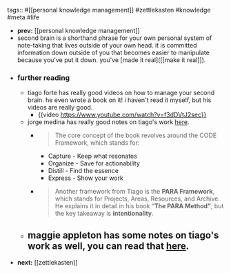 tags:: #[[personal knowledge management]] #zettlekasten #knowledge #meta #life

- **prev:** [[personal knowledge management]]
- second brain is a shorthand phrase for your own personal system of note-taking that lives outside of your own head. it is committed information down outside of you that becomes easier to manipulate because you've put it down. you've [made it real]([[make it real]]).
- ### further reading
	- tiago forte has really good videos on how to manage your second brain. he even wrote a book on it! i haven't read it myself, but his videos are really good.
		- {{video https://www.youtube.com/watch?v=f3dDVtJ2sec}}
	- jorge medina has really good notes on tiago's work [here](https://newsletter.thejorgemedina.com/p/youre-not-lacking-creativity-youre).
		- > The core concept of the book revolves around the CODE Framework, which stands for:
			- Capture - Keep what resonates
			- Organize - Save for actionability
			- Distill - Find the essence
			- Express - Show your work
		- > Another framework from Tiago is the **PARA Framework**, which stands for Projects, Areas, Resources, and Archive. He explains it in detail in his book “**The PARA Method”**; but the key takeaway is **intentionality**.
	- maggie appleton has some notes on tiago's work as well, you can read that [here](https://maggieappleton.com/basb).
		-
- **next:** [[zettlekasten]]